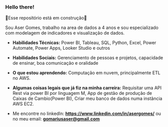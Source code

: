### Hello there!
🚧Esse repositório está em construção🚧

Sou Aser Gomes, trabalho na area de dados a 4 anos e sou especializado com modelagem de indicadores e visualização de dados.

- **Habilidades Técnicas:** Power BI, Tableau, SQL, Python, Excel, Power Automate, Power Apps, Looker Studio e outros
  
- **Habilidades Sociais:** Gerenciamento de pessoas e projetos, capacidade de ensinar, boa comunicação e oralidade
  
- **O que estou aprendendo:** Computação em nuvem, principalmente ETL no AWS.

- **Algumas coisas legais que já fiz na minha carreira:** Requisitar uma API Rest via power BI por linguagem M, App de gestão de produção de Caixas de Cambio(Power BI), Criar meu banco de dados numa instância AWS EC2.

- Me encontre no linkedIn: **https://www.linkedin.com/in/asergomes/** ou no meu email: **gomariusaser@gmail.com**
<!--
**AserGomes/AserGomes** is a ✨ _special_ ✨ repository because its `README.md` (this file) appears on your GitHub profile.

Here are some ideas to get you started:

- 🔭 I’m currently working on ...
- 🌱 I’m currently learning ...
- 👯 I’m looking to collaborate on ...
- 🤔 I’m looking for help with ...
- 💬 Ask me about ...
- 📫 How to reach me: ...
- 😄 Pronouns: ...
- ⚡ Fun fact: ...
-->
